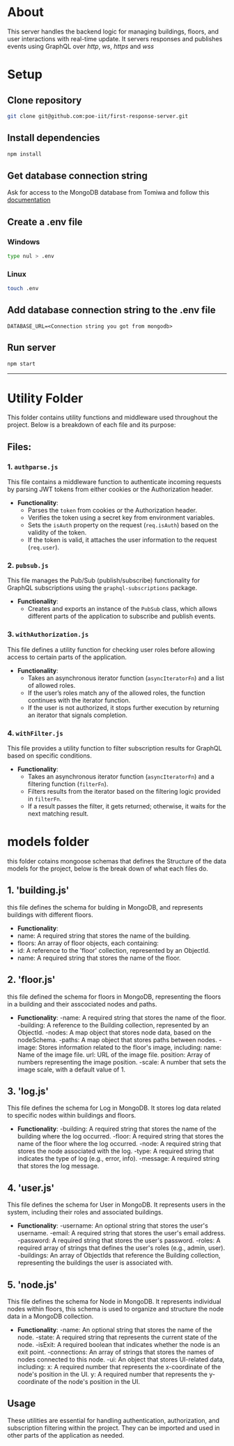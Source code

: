 # About
This server handles the backend logic for managing buildings, floors, and user interactions with real-time update. It servers responses and publishes events using GraphQL over *http*, *ws*, *https* and *wss*

# Setup

## Clone repository
```bash
git clone git@github.com:poe-iit/first-response-server.git
```

## Install dependencies
```bash
npm install
```

## Get database connection string
Ask for access to the MongoDB database from Tomiwa and follow this [documentation](https://www.mongodb.com/docs/guides/atlas/connection-string/ "Get Connection String")

## Create a .env file 
### Windows
```bash
type nul > .env
```
### Linux
```bash
touch .env
```

## Add database connection string to the .env file
```
DATABASE_URL=<Connection string you got from mongodb>
```

## Run server
```bash
npm start
```
----------------------------------------------------------------------------------------------------

# Utility Folder

This folder contains utility functions and middleware used throughout the project. Below is a breakdown of each file and its purpose:

## Files:

### 1. `authparse.js`

This file contains a middleware function to authenticate incoming requests by parsing JWT tokens from either cookies or the Authorization header.

- **Functionality**:
  - Parses the `token` from cookies or the Authorization header.
  - Verifies the token using a secret key from environment variables.
  - Sets the `isAuth` property on the request (`req.isAuth`) based on the validity of the token.
  - If the token is valid, it attaches the user information to the request (`req.user`).

### 2. `pubsub.js`

This file manages the Pub/Sub (publish/subscribe) functionality for GraphQL subscriptions using the `graphql-subscriptions` package.

- **Functionality**:
  - Creates and exports an instance of the `PubSub` class, which allows different parts of the application to subscribe and publish events.

### 3. `withAuthorization.js`

This file defines a utility function for checking user roles before allowing access to certain parts of the application.

- **Functionality**:
  - Takes an asynchronous iterator function (`asyncIteratorFn`) and a list of allowed roles.
  - If the user’s roles match any of the allowed roles, the function continues with the iterator function.
  - If the user is not authorized, it stops further execution by returning an iterator that signals completion.

### 4. `withFilter.js`

This file provides a utility function to filter subscription results for GraphQL based on specific conditions.

- **Functionality**:
  - Takes an asynchronous iterator function (`asyncIteratorFn`) and a filtering function (`filterFn`).
  - Filters results from the iterator based on the filtering logic provided in `filterFn`.
  - If a result passes the filter, it gets returned; otherwise, it waits for the next matching result.
 
# models folder

this folder cotains mongoose schemas that defines the Structure of the data models for the project, below is the break down of what each files do.

## 1. 'building.js' 

this file defines the schema for bulding in MongoDB, and represents buildings with different floors. 

- **Functionality**:
- name: A required string that stores the name of the building.
- floors: An array of floor objects, each containing:
- id: A reference to the 'floor' collection, represented by an ObjectId.
- name: A required string that stores the name of the floor.

## 2. 'floor.js'

this file defined the schema for floors in MongoDB, representing the floors in a building and their asscociated nodes and paths. 
- **Functionality**:
-name: A required string that stores the name of the floor.
-building: A reference to the Building collection, represented by an ObjectId.
-nodes: A map object that stores node data, based on the nodeSchema.
-paths: A map object that stores paths between nodes.
-image: Stores information related to the floor's image, including:
name: Name of the image file.
url: URL of the image file.
position: Array of numbers representing the image position.
-scale: A number that sets the image scale, with a default value of 1.


## 3. 'log.js'

This file defines the schema for Log in MongoDB. It stores log data related to specific nodes within buildings and floors.

- **Functionality**:
-building: A required string that stores the name of the building where the log occurred.
-floor: A required string that stores the name of the floor where the log occurred.
-node: A required string that stores the node associated with the log.
-type: A required string that indicates the type of log (e.g., error, info).
-message: A required string that stores the log message.

## 4. 'user.js'
This file defines the schema for User in MongoDB. It represents users in the system, including their roles and associated buildings.

- **Functionality**:
-username: An optional string that stores the user's username.
-email: A required string that stores the user's email address.
-password: A required string that stores the user's password.
-roles: A required array of strings that defines the user's roles (e.g., admin, user).
-buildings: An array of ObjectIds that reference the Building collection, representing the buildings the user is associated with.

## 5. 'node.js'
This file defines the schema for Node in MongoDB. It represents individual nodes within floors, this schema is used to organize and structure the node data in a MongoDB collection.

- **Functionality**:
-name: An optional string that stores the name of the node.
-state: A required string that represents the current state of the node.
-isExit: A required boolean that indicates whether the node is an exit point.
-connections: An array of strings that stores the names of nodes connected to this node.
-ui: An object that stores UI-related data, including:
x: A required number that represents the x-coordinate of the node's position in the UI.
y: A required number that represents the y-coordinate of the node's position in the UI.


## Usage

These utilities are essential for handling authentication, authorization, and subscription filtering within the project. They can be imported and used in other parts of the application as needed.
